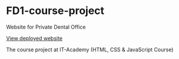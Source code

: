 # FD1-course-project
Website for Private Dental Office

[View deployed website](https://stomadeus.netlify.com)

The course project at IT-Academy (HTML, CSS & JavaScript Course)

